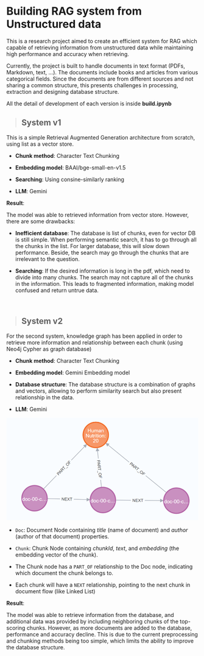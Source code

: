 # Building RAG system from Unstructured data

This is a research project aimed to create an efficient system for RAG which capable of retrieving information from unstructured data while maintaining high performance and accuracy when retrieving.

Currently, the project is built to handle documents in text format (PDFs, Markdown, text, ...). The documents include books and articles from various categorical fields. Since the documents are from different sources and not sharing a common structure, this presents challenges in processing, extraction and designing database structure.

All the detail of development of each version is inside **build.ipynb**

> ## System v1

This is a simple Retrieval Augmented Generation architecture from scratch, using list as a vector store.

- **Chunk method**: Character Text Chunking

- **Embedding model**: BAAI/bge-small-en-v1.5

- **Searching**: Using consine-similarly ranking

- **LLM**: Gemini 

**Result**:

The model was able to retrieved information from vector store. However, there are some drawbacks:
- **Inefficient database**: The database is list of chunks, even for vector DB is still simple. When performing semantic search, it has to go through all the chunks in the list. For larger database, this will slow down performance. Beside, the search may go through the chunks that are irrelevant to the question.

- **Searching**: If the desired information is long in the pdf, which need to divide into many chunks. The search may not capture all of the chunks in the information. This leads to fragmented information, making model confused and return untrue data.

<br>

> ## System v2

For the second system, knowledge graph has been applied in order to retrieve more information and relationship between each chunk (using Neo4j Cypher as graph database)

- **Chunk method**: Character Text Chunking

- **Embedding model**: Gemini Embedding model

- **Database structure**: The database structure is a combination of graphs and vectors, allowing to perform similarity search but also present relationship in the data.

- **LLM**: Gemini

![alt text](.resources/v2graph.png)

- `Doc`: Document Node containing *title* (name of document) and *author* (author of that document) properties.

- `Chunk`: Chunk Node containing *chunkId*, *text*, and *embedding* (the embedding vector of the chunk).

- The Chunk node has a `PART_OF` relationship to the Doc node, indicating which document the chunk belongs to.

- Each chunk will have a `NEXT` relationship, pointing to the next chunk in document flow (like Linked List) 

**Result**:

The model was able to retrieve information from the database, and additional data was provided by including neighboring chunks of the top-scoring chunks. However, as more documents are added to the database, performance and accuracy decline. This is due to the current preprocessing and chunking methods being too simple, which limits the ability to improve the database structure.

<br>
